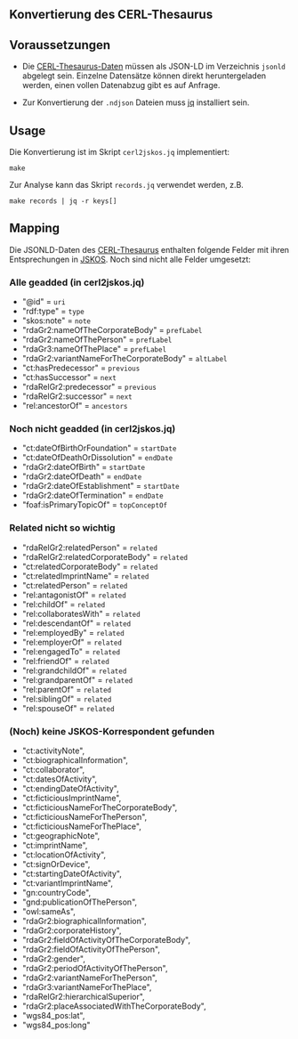 ## Konvertierung des CERL-Thesaurus

## Voraussetzungen

* Die [CERL-Thesaurus-Daten](https://data.cerl.org/thesaurus/) müssen als JSON-LD im Verzeichnis `jsonld` abgelegt sein. Einzelne Datensätze können direkt heruntergeladen werden, einen vollen Datenabzug gibt es auf Anfrage.

* Zur Konvertierung der `.ndjson` Dateien muss [jq](https://stedolan.github.io/jq/) installiert sein.

## Usage

Die Konvertierung ist im Skript `cerl2jskos.jq` implementiert:

    make

Zur Analyse kann das Skript `records.jq` verwendet werden, z.B.

    make records | jq -r keys[] 

## Mapping

Die JSONLD-Daten des [CERL-Thesaurus](https://thesaurus.cerl.org/) enthalten folgende Felder mit ihren Entsprechungen in [JSKOS](https://gbv.github.io/jskos/). Noch sind nicht alle Felder umgesetzt:

### Alle geadded (in cerl2jskos.jq)
- "@id" = `uri`
- "rdf:type" = `type`
- "skos:note" = `note`
- "rdaGr2:nameOfTheCorporateBody" = `prefLabel`
- "rdaGr2:nameOfThePerson" = `prefLabel`
- "rdaGr3:nameOfThePlace" = `prefLabel`
- "rdaGr2:variantNameForTheCorporateBody" = `altLabel`
- "ct:hasPredecessor" = `previous`
- "ct:hasSuccessor" = `next`
- "rdaRelGr2:predecessor" = `previous`
- "rdaRelGr2:successor" = `next`
- "rel:ancestorOf" = `ancestors`

### Noch nicht geadded (in cerl2jskos.jq)
- "ct:dateOfBirthOrFoundation" = `startDate`
- "ct:dateOfDeathOrDissolution" = `endDate`
- "rdaGr2:dateOfBirth" = `startDate`
- "rdaGr2:dateOfDeath" = `endDate`
- "rdaGr2:dateOfEstablishment" = `startDate`
- "rdaGr2:dateOfTermination" = `endDate`
- "foaf:isPrimaryTopicOf" = `topConceptOf`

### Related nicht so wichtig
- "rdaRelGr2:relatedPerson" = `related`
- "rdaRelGr2:relatedCorporateBody" = `related`
- "ct:relatedCorporateBody" = `related`
- "ct:relatedImprintName" = `related`
- "ct:relatedPerson" = `related`
- "rel:antagonistOf" = `related`
- "rel:childOf" = `related`
- "rel:collaboratesWith" = `related`
- "rel:descendantOf" = `related`
- "rel:employedBy" = `related`
- "rel:employerOf" = `related`
- "rel:engagedTo" = `related`
-  "rel:friendOf" = `related`
-  "rel:grandchildOf" = `related`
-  "rel:grandparentOf" = `related`
-  "rel:parentOf" = `related`
-  "rel:siblingOf" = `related`
-  "rel:spouseOf" = `related`

### (Noch) keine JSKOS-Korrespondent gefunden
- "ct:activityNote",
- "ct:biographicalInformation",
- "ct:collaborator",
- "ct:datesOfActivity",
- "ct:endingDateOfActivity",
- "ct:ficticiousImprintName",
- "ct:ficticiousNameForTheCorporateBody",
- "ct:ficticiousNameForThePerson",
- "ct:ficticiousNameForThePlace",
- "ct:geographicNote",
- "ct:imprintName",
- "ct:locationOfActivity",
- "ct:signOrDevice",
- "ct:startingDateOfActivity",
- "ct:variantImprintName",
- "gn:countryCode",
- "gnd:publicationOfThePerson",
- "owl:sameAs",
- "rdaGr2:biographicalInformation",
- "rdaGr2:corporateHistory",
- "rdaGr2:fieldOfActivityOfTheCorporateBody",
- "rdaGr2:fieldOfActivityOfThePerson",
- "rdaGr2:gender",
- "rdaGr2:periodOfActivityOfThePerson",
- "rdaGr2:variantNameForThePerson",
- "rdaGr3:variantNameForThePlace",
- "rdaRelGr2:hierarchicalSuperior",
- "rdaGr2:placeAssociatedWithTheCorporateBody",
-  "wgs84_pos:lat",
-  "wgs84_pos:long"


